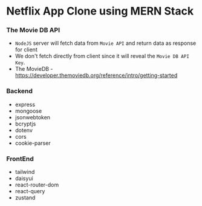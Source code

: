 # Netflix App Clone using MERN Stack

### The Movie DB API
- `NodeJS` server will fetch data from `Movie API` and return data as response for client
- We don't fetch directly from client since it will reveal the `Movie DB API Key`.
- The MovieDB - https://developer.themoviedb.org/reference/intro/getting-started

### Backend
- express 
- mongoose 
- jsonwebtoken 
- bcryptjs 
- dotenv 
- cors 
- cookie-parser 

### FrontEnd
- tailwind 
- daisyui
- react-router-dom 
- react-query
- zustand